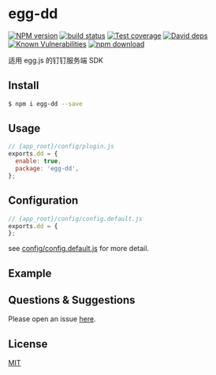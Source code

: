 # egg-dd

[![NPM version][npm-image]][npm-url]
[![build status][travis-image]][travis-url]
[![Test coverage][codecov-image]][codecov-url]
[![David deps][david-image]][david-url]
[![Known Vulnerabilities][snyk-image]][snyk-url]
[![npm download][download-image]][download-url]

[npm-image]: https://img.shields.io/npm/v/egg-dd.svg?style=flat-square
[npm-url]: https://npmjs.org/package/egg-dd
[travis-image]: https://img.shields.io/travis/eggjs/egg-dd.svg?style=flat-square
[travis-url]: https://travis-ci.org/eggjs/egg-dd
[codecov-image]: https://img.shields.io/codecov/c/github/eggjs/egg-dd.svg?style=flat-square
[codecov-url]: https://codecov.io/github/eggjs/egg-dd?branch=master
[david-image]: https://img.shields.io/david/eggjs/egg-dd.svg?style=flat-square
[david-url]: https://david-dm.org/eggjs/egg-dd
[snyk-image]: https://snyk.io/test/npm/egg-dd/badge.svg?style=flat-square
[snyk-url]: https://snyk.io/test/npm/egg-dd
[download-image]: https://img.shields.io/npm/dm/egg-dd.svg?style=flat-square
[download-url]: https://npmjs.org/package/egg-dd

适用 egg.js 的钉钉服务端 SDK

## Install

```bash
$ npm i egg-dd --save
```

## Usage

```js
// {app_root}/config/plugin.js
exports.dd = {
  enable: true,
  package: 'egg-dd',
};
```

## Configuration

```js
// {app_root}/config/config.default.js
exports.dd = {
};
```

see [config/config.default.js](config/config.default.js) for more detail.

## Example

<!-- example here -->

## Questions & Suggestions

Please open an issue [here](https://github.com/eggjs/egg/issues).

## License

[MIT](LICENSE)
